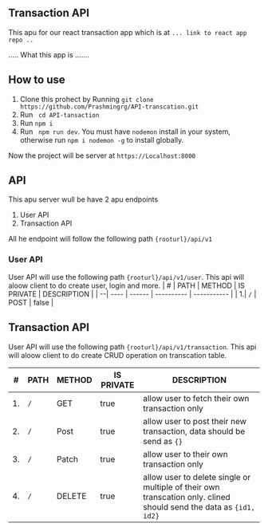 ## Transaction API

This apu for our react transaction app which is at `... link to react app repo ..`

..... What this app is .......

## How to use

1. Clone this prohect by Running `git clone https://github.com/Prashmingrg/API-transcation.git`
2. Run ` cd API-tansaction`
3. Run `npm i`
4. Run ` npm run dev`. You must have `nodemon` install in your system, otherwise run `npm i nodemon -g` to install globally.

Now the project will be server at `https://Localhost:8000`

## API

This apu server wull be have 2 apu endpoints

1. User API
2. Transaction API

All he endpoint will follow the following path `{rooturl}/api/v1`

### User API

User API will use the following path `{rooturl}/api/v1/user`. This api will aloow client to do create user, login and more.
| # | PATH | METHOD | IS PRIVATE | DESCRIPTION |
| --| ---- | ------ | ---------- | ----------- |
| 1.| `/` | POST | false |

## Transaction API

User API will use the following path `{rooturl}/api/v1/transaction`. This api will aloow client to do create CRUD operation on transcation table.

| #   | PATH | METHOD | IS PRIVATE | DESCRIPTION                                                                                                        |
| --- | ---- | ------ | ---------- | ------------------------------------------------------------------------------------------------------------------ |
| 1.  | `/`  | GET    | true       | allow user to fetch their own transaction only                                                                     |
| 2.  | `/`  | Post   | true       | allow user to post their new transaction, data should be send as `{}`                                              |
| 3.  | `/`  | Patch  | true       | allow user to their own transaction only                                                                           |
| 4.  | `/`  | DELETE | true       | allow user to delete single or multiple of their own transcation only. clined should send the data as `{id1, id2}` |
